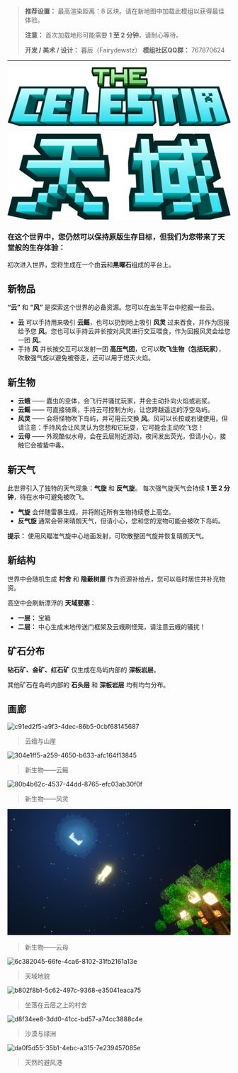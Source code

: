 > **推荐设置：**
> 最高渲染距离：8 区块。请在新地图中加载此模组以获得最佳体验。
>
> **注意：** 首次加载地形可能需要 **1 至 2 分钟**，请耐心等待。
>
> **开发 / 美术 / 设计：** 暮辰（Fairydewstz）
> **模组社区QQ群：** 767870624

------



![title-en](images\title-en.png)



![title-en](images\title-zh.png)



### **在这个世界中，您仍然可以保持原版生存目标，但我们为您带来了天堂般的生存体验：**

初次进入世界，您将生成在一个由**云**和**黑曜石**组成的平台上。



## **新物品**

**“云”** 和 **“风”** 是探索这个世界的必备资源。您可以在出生平台中挖掘一些云。

- **云** 可以手持用来吸引 **云鳐**，也可以扔到地上吸引 **风灵** 过来吞食，并作为回报给予您 **风**。您也可以手持云并长按对风灵进行交互喂食，作为回报风灵会给您一团 **风**。
- 手持 **风** 并长按交互可以发射一团 **高压气团**，它可以**吹飞生物（包括玩家）**，吹散强气旋以避免被卷走，还可以用于熄灭火焰。



## **新生物**

- **云蛾** —— 蠹虫的变体，会飞行并骚扰玩家，并会主动扑向火焰或岩浆。
- **云鳐** —— 可直接骑乘，手持云可控制方向，让您跨越遥远的浮空岛屿。
- **风灵** —— 会将怪物吹下岛屿，并可用云交换 **风**。风可以长按或右键使用，但请注意：手持风会让风灵认为您想和它玩耍，它可能会主动吹飞您！
- **云母** —— 外观酷似水母，会在云层附近游动，夜间发出荧光，但请小心，接触它会被蛰中毒。



## **新天气**

此世界引入了独特的天气现象：**气旋** 和 **反气旋**。
每次强气旋天气会持续 **1 至 2 分钟**，待在水中可避免被吹飞。

- **气旋** 会伴随雷暴生成，并将附近所有生物持续卷上高空。
- **反气旋** 通常会带来晴朗天气，但请小心，您和您的宠物可能会被吹下岛屿。

**提示：** 使用风瞄准气旋中心地面发射，可吹散整团气旋并恢复晴朗天气。



## **新结构**

世界中会随机生成 **村舍** 和 **隐蔽树屋** 作为资源补给点，您可以临时居住并补充物资。

高空中会刷新漂浮的 **天域要塞**：

- **一层：** 宝箱
- **二层：** 中心生成末地传送门框架及云蛾刷怪笼，请注意云蛾的骚扰！



## **矿石分布**

**钻石矿、金矿、红石矿** 仅生成在岛屿内部的 **深板岩层**。

其他矿石在岛屿内部的 **石头层** 和 **深板岩层** 均有均匀分布。



## **画廊**

![c91ed2f5-a9f3-4dec-86b5-0cbf68145687](images\c91ed2f5-a9f3-4dec-86b5-0cbf68145687.png)

> 云蛾与山崖



![304e1ff5-a259-4650-b633-afc164f13845](images\304e1ff5-a259-4650-b633-afc164f13845.png)

> 新生物——云鳐



![80b4b62c-4537-44dd-8765-efc03ab30f0f](images\80b4b62c-4537-44dd-8765-efc03ab30f0f.png)

> 新生物——风灵



![5fd20c5e-9511-4193-af7f-fa1e0ed246db](images\5fd20c5e-9511-4193-af7f-fa1e0ed246db.png)

> 新生物——云母



![6c382045-66fe-4ca6-8102-31fb2161a13e](images\6c382045-66fe-4ca6-8102-31fb2161a13e.png)

> 天域地貌



![b802f8b1-5c62-497c-9368-e35041eaca75](images\b802f8b1-5c62-497c-9368-e35041eaca75.png)

> 坐落在云层之上的村舍



![d8f34ee8-3dd0-41cc-bd57-a74cc3888c4e](images\d8f34ee8-3dd0-41cc-bd57-a74cc3888c4e.png)

> 沙漠与绿洲



![da0f5d55-35b1-4ebc-a315-7e239457085e](images\da0f5d55-35b1-4ebc-a315-7e239457085e.png)

> 天然的避风港